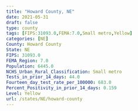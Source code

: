 ```yaml
---
title: "Howard County, NE"
date: 2021-05-31
draft: false
type: county
tags: [FIPS:31093.0,FEMA:7.0,Small metro,Yellow]
categories: [NE]
County: Howard County
State: NE
FIPS: 31093.0
FEMA_Region: 7.0
Population: 6445.0
NCHS_Urban_Rural_Classification: Small metro
Tests_in_prior_14_days: 44.0
Fourteen_day_test_rate_per_100000: 683.0
Percent_Positivity_in_prior_14_days: 0.159
Level: Yellow
url: /states/NE/howard-county
---
```



